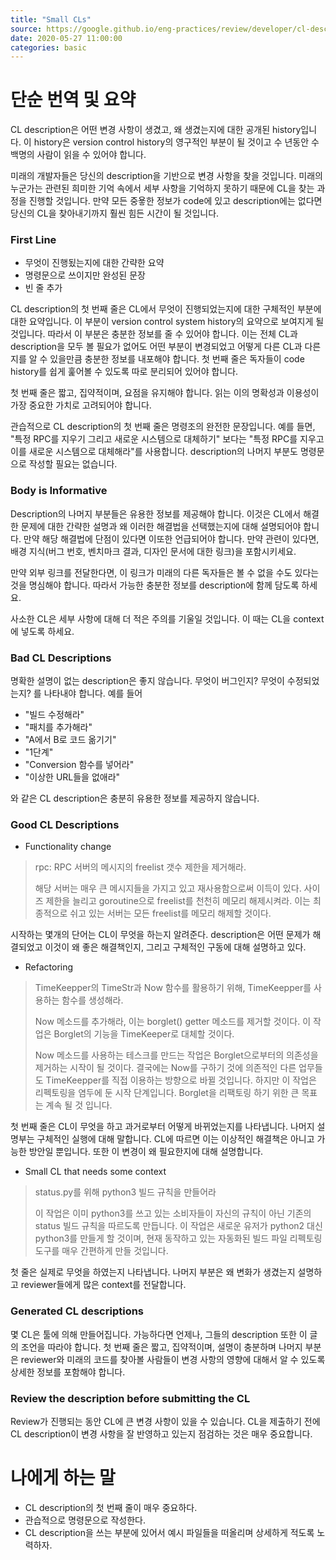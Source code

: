 ```yaml
---
title: "Small CLs"
source: https://google.github.io/eng-practices/review/developer/cl-descriptions.html
date: 2020-05-27 11:00:00
categories: basic
---
```


<h1>단순 번역 및 요약</h1>
CL description은 어떤 변경 사항이 생겼고, 왜 생겼는지에 대한 공개된 history입니다. 이 history은 version control history의 영구적인 부분이 될 것이고 수 년동안 수 백명의 사람이 읽을 수 있어야 합니다.

미래의 개발자들은 당신의 description을 기반으로 변경 사항을 찾을 것입니다. 미래의 누군가는 관련된 희미한 기억 속에서 세부 사항을 기억하지 못하기 때문에 CL을 찾는 과정을 진행할 것입니다. 만약 모든 중욯한 정보가 code에 있고 description에는 없다면 당신의 CL을 찾아내기까지 훨씬 힘든 시간이 될 것입니다.

<h3>First Line</h3>
 
* 무엇이 진행됬는지에 대한 간략한 요약
* 명령문으로 쓰이지만 완성된 문장
* 빈 줄 추가

CL description의 첫 번째 줄은 CL에서 무엇이 진행되었는지에 대한 구체적인 부분에 대한 요약입니다. 이 부분이 version control system history의 요약으로 보여지게 될 것입니다. 따라서 이 부분은 충분한 정보를 줄 수 있어야 합니다. 이는 전체 CL과 description을 모두 볼 필요가 없어도 어떤 부분이 변경되었고 어떻게 다른 CL과 다른지를 알 수 있을만큼 충분한 정보를 내포해야 합니다. 첫 번째 줄은 독자들이 code history를 쉽게 훑어볼 수 있도록 따로 분리되어 있어야 합니다.

첫 번째 줄은 짧고, 집약적이며, 요점을 유지해야 합니다. 읽는 이의 명확성과 이용성이 가장 중요한 가치로 고려되어야 합니다.

관습적으로 CL description의 첫 번째 줄은 명령조의 완전한 문장입니다. 예를 들면, "특정 RPC를 지우기 그리고 새로운 시스템으로 대체하기" 보다는 "특정 RPC를 지우고 이를 새로운 시스템으로 대체해라"를 사용합니다. description의 나머지 부분도 명령문으로 작성할 필요는 없습니다.

<h3>Body is Informative</h3>
Description의 나머지 부분들은 유용한 정보를 제공해야 합니다. 이것은 CL에서 해결한 문제에 대한 간략한 설명과 왜 이러한 해결법을 선택했는지에 대해 설명되어야 합니다. 만약 해당 해결법에 단점이 있다면 이또한 언급되어야 합니다. 만약 관련이 있다면, 배경 지식(버그 번호, 벤치마크 결과, 디자인 문서에 대한 링크)을 포함시키세요.

만약 외부 링크를 전달한다면, 이 링크가 미래의 다른 독자들은 볼 수 없을 수도 있다는 것을 명심해야 합니다. 따라서 가능한 충분한 정보를 description에 함께 담도록 하세요.

사소한 CL은 세부 사항에 대해 더 적은 주의를 기울일 것입니다. 이 때는 CL을 context에 넣도록 하세요.

<h3>Bad CL Descriptions</h3>
명확한 설명이 없는 description은 좋지 않습니다. 무엇이 버그인지? 무엇이 수정되었는지? 를 나타내야 합니다. 예를 들어

* "빌드 수정해라"
* "패치를 추가해라"
* "A에서 B로 코드 옮기기"
* "1단계"
* "Conversion 함수를 넣어라"
* "이상한 URL들을 없애라"

와 같은 CL description은 충분히 유용한 정보를 제공하지 않습니다.

<h3>Good CL Descriptions</h3>

* Functionality change
> rpc: RPC 서버의 메시지의 freelist 갯수 제한을 제거해라.
>
> 해당 서버는 매우 큰 메시지들을 가지고 있고 재사용함으로써 이득이 있다. 사이즈 제한을 늘리고 goroutine으로 freelist를 천천히 메모리 해제시켜라. 이는 최종적으로 쉬고 있는 서버는 모든 freelist를 메모리 해제할 것이다.

시작하는 몇개의 단어는 CL이 무엇을 하는지 알려준다. description은 어떤 문제가 해결되었고 이것이 왜 좋은 해결책인지, 그리고 구체적인 구동에 대해 설명하고 있다.

* Refactoring
> TimeKeepper의 TimeStr과 Now 함수를 활용하기 위해, TimeKeepper를 사용하는 함수를 생성해라.
>
> Now 메소드를 추가해라, 이는 borglet() getter 메소드를 제거할 것이다. 이 작업은 Borglet의 기능을 TimeKeeper로 대체할 것이다.
>
> Now 메소드를 사용하는 테스크를 만드는 작업은 Borglet으로부터의 의존성을 제거하는 시작이 될 것이다. 결국에는 Now를 구하기 것에 의존적인 다른 업무들도 TimeKeepper를 직접 이용하는 방향으로 바뀔 것입니다. 하지만 이 작업은 리펙토링을 염두에 둔 시작 단계입니다. Borglet을 리팩토링 하기 위한 큰 목표는 계속 될 것 입니다.

첫 번째 줄은 CL이 무엇을 하고 과거로부터 어떻게 바뀌었는지를 나타냅니다. 나머지 설명부는 구체적인 실행에 대해 말합니다. CL에 따르면 이는 이상적인 해결책은 아니고 가능한 방안일 뿐입니다. 또한 이 변경이 왜 필요한지에 대해 설명합니다.

* Small CL that needs some context
> status.py를 위해 python3 빌드 규칙을 만들어라
>
> 이 작업은 이미 python3를 쓰고 있는 소비자들이 자신의 규칙이 아닌 기존의 status 빌드 규칙을 따르도록 만듭니다. 이 작업은 새로운 유저가 python2 대신 python3를 만들게 할 것이며, 현재 동작하고 있는 자동화된 빌드 파일 리펙토링 도구를 매우 간편하게 만들 것입니다.

첫 줄은 실제로 무엇을 하였는지 나타냅니다. 나머지 부분은 왜 변화가 생겼는지 설명하고 reviewer들에게 많은 context를 전달합니다.

<h3>Generated CL descriptions</h3>
몇 CL은 툴에 의해 만들어집니다. 가능하다면 언제나, 그들의 description 또한 이 글의 조언을 따라야 합니다. 첫 번째 줄은 짧고, 집약적이며, 설명이 충분하며 나머지 부분은 reviewer와 미래의 코드를 찾아볼 사람들이 변경 사항의 영향에 대해서 알 수 있도록 상세한 정보를 포함해야 합니다.

<h3>Review the description before submitting the CL</h3>
Review가 진행되는 동안 CL에 큰 변경 사항이 있을 수 있습니다. CL을 제출하기 전에 CL description이 변경 사항을 잘 반영하고 있는지 점검하는 것은 매우 중요합니다.

<h1>나에게 하는 말</h1>

* CL description의 첫 번째 줄이 매우 중요하다.
* 관습적으로 명령문으로 작성한다.
* CL description을 쓰는 부분에 있어서 예시 파일들을 떠올리며 상세하게 적도록 노력하자.
